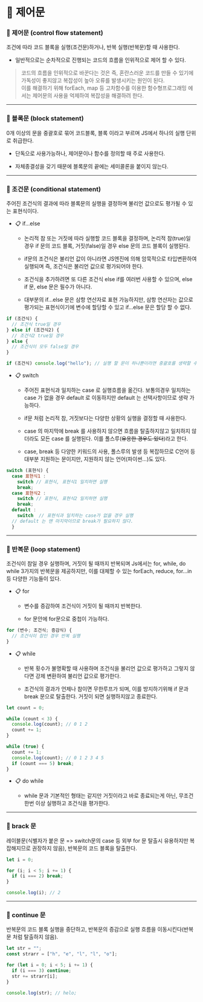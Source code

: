 # 🎯 제어문

### 📝 제어문 (control flow statement)

조건에 따라 코드 블록을 실행(조건문)하거나, 반복 실행(반복문)할 때 사용한다.

- 일반적으로는 순차적으로 진행되는 코드의 흐름을 인위적으로 제어 할 수 있다.

> 코드의 흐름을 인위적으로 바꾼다는 것은 즉, 혼란스러운 코드를 만들 수 있기에 가독성이 좋지않고 복잡성이 높아 오류를 발생시키는 원인이 된다.<br>이를 해결하기 위해 forEach, map 등 고차함수를 이용한 함수형프로그래밍 에서는 제어문의 사용을 억제하여 복잡성을 해결하려 한다.

---

### 📝 블록문 (block statement)

0개 이상의 문을 중괄호로 묶어 코드블록, 블록 이라고 부르며 JS에서 하나의 실행 단위로 취급한다.

- 단독으로 사용가능하나, 제어문이나 함수를 정의할 때 주로 사용한다.

- 자체종결성을 갖기 때문에 블록문의 끝에는 세미콜론을 붙이지 않는다.

---

### 📝 조건문 (conditional statement)

주어진 조건식의 결과에 따라 블록문의 실행을 결정하며 불리언 값으로도 평가될 수 있는 표현식이다.

- 📋 if...else

  - 논리적 참 또는 거짓에 따라 실행할 코드 블록을 결정하며, 논리적 참(true)일 경우 if 문의 코드 블록, 거짓(false)일 경우 else 문의 코드 블록이 실행된다.

  - if문의 조건식은 불리언 값이 아니라면 JS엔진에 의해 암묵적으로 타입변환하여 실행되며 즉, 조건식은 불리언 값으로 평가되어야 한다.

  - 조건식을 추가하려면 또 다른 조건식 else if를 여러번 사용할 수 있으며, else if 문, else 문은 필수가 아니다.

  - 대부분의 if...else 문은 삼항 연산자로 표현 가능하지만, 삼항 연산자는 값으로 평가되는 표현식이기에 변수에 할당할 수 있고 if...else 문은 할당 할 수 없다.

```javascript
if (조건식) {
  // 조건식 true일 경우
} else if (조건식2) {
  // 조건식2 true일 경우
} else {
  // 조건식이 모두 false일 경우
}

if (조건식) console.log("hello"); // 실행 할 문이 하나뿐이라면 중괄호를 생략할 수 있다.
```

- 📋 switch

  - 주어진 표현식과 일치하는 case 로 실행흐름을 옮긴다. 보통의경우 일치하는 case 가 없을 경우 default 로 이동하지만 default 는 선택사항이므로 생략 가능하다.

  - if문 처럼 논리적 참, 거짓보다는 다양한 상황의 실행을 결정할 때 사용한다.

  - case 의 마지막에 break 를 사용하지 않으면 흐름을 탈출하지않고 일치하지 않더라도 모든 case 를 실행된다. 이를 폴스루(~~유용한 경우도 있다~~)라고 한다.

  - case, break 등 다양한 키워드의 사용, 폴스루의 발생 등 복잡하므로 C언어 등 대부분 지원하는 문이지만, 지원하지 않는 언어(파이썬...)도 있다.

```javascript
switch (표현식) {
  case 표현식1 :
    switch // 표현식, 표현식1 일치하면 실행
    break;
  case 표현식2 :
    switch // 표현식, 표현식2 일치하면 실행
    break;
  default :
    switch  // 표현식과 일치하는 case가 없을 경우 실행
  // default 는 맨 마지막이므로 break가 필요하지 않다.
  }
```

---

### 📝 반복문 (loop statement)

조건식이 참일 경우 실행하며, 거짓이 될 때까지 반복되며 Js에서는 for, while, do while 3가지의 반복문을 제공하지만, 이를 대체할 수 있는 forEach, reduce, for...in 등 다양한 기능들이 있다.

- 📋 for

  - 변수를 증감하여 조건식이 거짓이 될 때까지 반복한다.

  - for 문안에 for문으로 중첩이 가능하다.

```javascript
for (변수; 조건식; 증감식) {
  // 조건식이 참인 경우 반복 실행
}
```

- 📋 while

  - 반복 횟수가 불명확할 때 사용하며 조건식을 불리언 값으로 평가하고 그렇지 않다면 강제 변환하여 불리언 값으로 평가한다.

  - 조건식의 결과가 언제나 참이면 무한루프가 되며, 이를 방지하기위해 if 문과 break 문으로 탈출한다. 거짓이 되면 실행하지않고 종료한다.

```javascript
let count = 0;

while (count < 3) {
  console.log(count); // 0 1 2
  count += 1;
}

while (true) {
  count += 1;
  console.log(count); // 0 1 2 3 4 5
  if (count === 5) break;
}
```

- 📋 do while

  - while 문과 기본적인 형태는 같지만 거짓이라고 바로 종료되는게 아닌, 무조건 한번 이상 실행하고 조건식을 평가한다.

---

### 📝 brack 문

레이블문(식별자가 붙은 문 => switch문의 case 등 외부 for 문 탈출시 유용하지만 복잡해지므로 권장하지 않음), 반복문의 코드 블록을 탈출한다.

```javascript
let i = 0;

for (i; i < 5; i += 1) {
  if (i === 2) break;
}

console.log(i); // 2
```

---

### 📝 continue 문

반복문의 코드 블록 실행을 중단하고, 반복문의 증감으로 실행 흐름을 이동시킨다(반복문 처럼 탈출하지 않음).

```javascript
let str = "";
const strarr = ["h", "e", "l", "l", "o"];

for (let i = 0; i < 5; i += 1) {
  if (i === 3) continue;
  str += strarr[i];
}

console.log(str); // helo;
```

